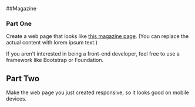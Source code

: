 ##Magazine

### Part One
Create a web page that looks like [this magazine page](http://4.bp.blogspot.com/-D0-o0IhzrV0/T5hS-zQM9FI/AAAAAAAADVU/PPMd7r76KEM/s1600/Dynamic-Business-October-2007-page-1.png). (You can replace the actual content with lorem ipsum text.)

If you aren't interested in being a front-end developer, feel free to use a framework like Bootstrap or Foundation.

## Part Two
Make the web page you just created responsive, so it looks good on mobile devices.